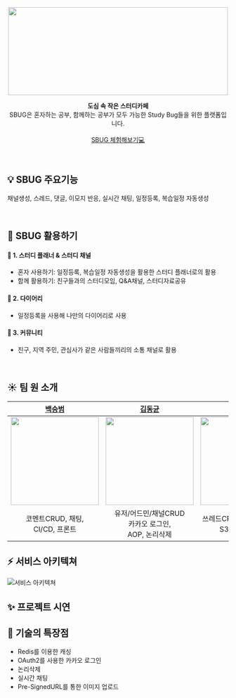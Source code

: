<div align="center">

<img src="https://user-images.githubusercontent.com/117061584/223396694-a2fc4d9e-8603-40b4-855c-59119aafc51b.png"  width="500" height="200"/>
  
**도심 속 작은 스터디카페** <br>
SBUG은 혼자하는 공부, 함께하는 공부가 모두 가능한 Study Bug들을 위한 플랫폼입니다.<br>   
<a href="http://sbug-front-server-s3.s3-website.ap-northeast-2.amazonaws.com">SBUG 체험해보기:computer:</a>
</div>
<br/>  

<div>

## :bulb: SBUG 주요기능
채널생성, 스레드, 댓글, 이모지 반응, 실시간 채팅, 일정등록, 복습일정 자동생성
</div>
<br> 



## :mag_right: SBUG 활용하기

#### 📝 1. 스터디 플래너 & 스터디 채널
  * 혼자 사용하기: 일정등록, 복습일정 자동생성을 활용한 스터디 플래너로의 활용<br>
  * 함께 활용하기: 친구들과의 스터디모임, Q&A채널, 스터디자료공유

 #### 📅 2. 다이어리  
  * 일정등록을 사용해 나만의 다이어리로 사용

#### 👥 3. 커뮤니티
  * 친구, 지역 주민, 관심사가 같은 사람들끼리의 소통 채널로 활용
<br/>  

## :sunny: 팀 원 소개
|  [백승범](https://github.com/deok-beom)  |  [김동균](https://github.com/ca1af)  |  [김송미](https://github.com/SONGMI-KIM)  |  [곽두영](https://github.com/youngfromnowhere)  |
|:--------:|:--------:|:--------:|:--------:|
|   <img src="https://user-images.githubusercontent.com/117061584/223433015-f6017b02-ddfa-4ce7-9b0f-a855ab6b402f.png"  width="200" height="200"/>   |   <img src="https://user-images.githubusercontent.com/117061584/223433015-f6017b02-ddfa-4ce7-9b0f-a855ab6b402f.png"  width="200" height="200"/>   |   <img src="https://user-images.githubusercontent.com/117061584/223433015-f6017b02-ddfa-4ce7-9b0f-a855ab6b402f.png"  width="200" height="200"/>   |   <img src="https://user-images.githubusercontent.com/117061584/223433015-f6017b02-ddfa-4ce7-9b0f-a855ab6b402f.png"  width="200" height="200"/>   |
| 코멘트CRUD, 채팅,<br> CI/CD, 프론트 | 유저/어드민/채널CRUD<br>카카오 로그인,<br> AOP, 논리삭제 | 쓰레드CRUD, 이모지CRUD,<br> S3 이미지업로드 | 일정CRUD, <br> 레디스 이용한 캐싱 |  

## :zap: 서비스 아키텍쳐
![서비스 아키텍쳐](https://user-images.githubusercontent.com/117061584/223418448-f996751a-9ada-46e5-a864-89f379e5eec4.png)


## :sparkles: 프로젝트 시연

## :dizzy: 기술의 특장점
* Redis를 이용한 캐싱
* OAuth2를 사용한 카카오 로그인
* 논리삭제
* 실시간 채팅
* Pre-SignedURL를 통한 이미지 업로드

